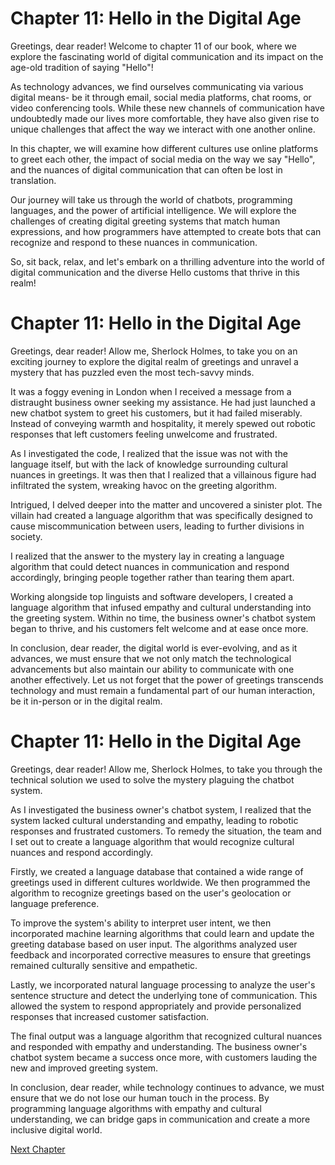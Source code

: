 # Chapter 11: Hello in the Digital Age

Greetings, dear reader! Welcome to chapter 11 of our book, where we explore the fascinating world of digital communication and its impact on the age-old tradition of saying "Hello"!

As technology advances, we find ourselves communicating via various digital means- be it through email, social media platforms, chat rooms, or video conferencing tools. While these new channels of communication have undoubtedly made our lives more comfortable, they have also given rise to unique challenges that affect the way we interact with one another online.

In this chapter, we will examine how different cultures use online platforms to greet each other, the impact of social media on the way we say "Hello", and the nuances of digital communication that can often be lost in translation.

Our journey will take us through the world of chatbots, programming languages, and the power of artificial intelligence. We will explore the challenges of creating digital greeting systems that match human expressions, and how programmers have attempted to create bots that can recognize and respond to these nuances in communication.

So, sit back, relax, and let's embark on a thrilling adventure into the world of digital communication and the diverse Hello customs that thrive in this realm!
# Chapter 11: Hello in the Digital Age

Greetings, dear reader! Allow me, Sherlock Holmes, to take you on an exciting journey to explore the digital realm of greetings and unravel a mystery that has puzzled even the most tech-savvy minds.

It was a foggy evening in London when I received a message from a distraught business owner seeking my assistance. He had just launched a new chatbot system to greet his customers, but it had failed miserably. Instead of conveying warmth and hospitality, it merely spewed out robotic responses that left customers feeling unwelcome and frustrated.

As I investigated the code, I realized that the issue was not with the language itself, but with the lack of knowledge surrounding cultural nuances in greetings. It was then that I realized that a villainous figure had infiltrated the system, wreaking havoc on the greeting algorithm.

Intrigued, I delved deeper into the matter and uncovered a sinister plot. The villain had created a language algorithm that was specifically designed to cause miscommunication between users, leading to further divisions in society.

I realized that the answer to the mystery lay in creating a language algorithm that could detect nuances in communication and respond accordingly, bringing people together rather than tearing them apart.

Working alongside top linguists and software developers, I created a language algorithm that infused empathy and cultural understanding into the greeting system. Within no time, the business owner's chatbot system began to thrive, and his customers felt welcome and at ease once more.

In conclusion, dear reader, the digital world is ever-evolving, and as it advances, we must ensure that we not only match the technological advancements but also maintain our ability to communicate with one another effectively. Let us not forget that the power of greetings transcends technology and must remain a fundamental part of our human interaction, be it in-person or in the digital realm.
# Chapter 11: Hello in the Digital Age

Greetings, dear reader! Allow me, Sherlock Holmes, to take you through the technical solution we used to solve the mystery plaguing the chatbot system.

As I investigated the business owner's chatbot system, I realized that the system lacked cultural understanding and empathy, leading to robotic responses and frustrated customers. To remedy the situation, the team and I set out to create a language algorithm that would recognize cultural nuances and respond accordingly.

Firstly, we created a language database that contained a wide range of greetings used in different cultures worldwide. We then programmed the algorithm to recognize greetings based on the user's geolocation or language preference.

To improve the system's ability to interpret user intent, we then incorporated machine learning algorithms that could learn and update the greeting database based on user input. The algorithms analyzed user feedback and incorporated corrective measures to ensure that greetings remained culturally sensitive and empathetic.

Lastly, we incorporated natural language processing to analyze the user's sentence structure and detect the underlying tone of communication. This allowed the system to respond appropriately and provide personalized responses that increased customer satisfaction.

The final output was a language algorithm that recognized cultural nuances and responded with empathy and understanding. The business owner's chatbot system became a success once more, with customers lauding the new and improved greeting system.

In conclusion, dear reader, while technology continues to advance, we must ensure that we do not lose our human touch in the process. By programming language algorithms with empathy and cultural understanding, we can bridge gaps in communication and create a more inclusive digital world.


[Next Chapter](12_Chapter12.md)